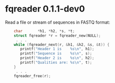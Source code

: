# fqreader 0.1.1-dev0

Read a file or stream of sequences in FASTQ format:
```c
    char       *h1, *h2, *s, *t;
    struct fqreader *r = fqreader_new(NULL);
     . . .
    while (fqreader_next(r, &h1, &h2, &s, &t)) {
       printf("Header 1 is    %s\n", h1);
       printf("Sequence is    %s\n", s);
       printf("Header 2 is    %s\n", h2);
       printf("Qualities are: %s\n", t);
    }
     . . . 
    fqreader_free(r);
```


